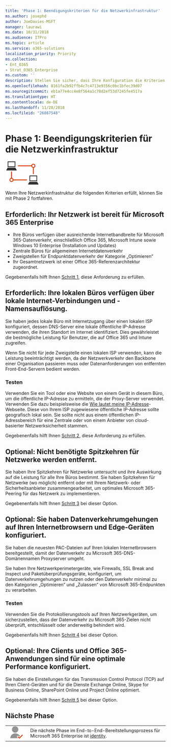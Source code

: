 ```yaml
---
title: 'Phase 1: Beendigungskriterien für die Netzwerkinfrastruktur'
ms.author: josephd
author: JoeDavies-MSFT
manager: laurawi
ms.date: 10/31/2018
ms.audience: ITPro
ms.topic: article
ms.service: o365-solutions
localization_priority: Priority
ms.collection:
- Ent_O365
- Strat_O365_Enterprise
ms.custom: ''
description: Stellen Sie sicher, dass Ihre Konfiguration die Kriterien von Microsoft 365 Enterprise für die Netzwerkinfrastruktur erfüllt.
ms.openlocfilehash: 8161fa2b92ffb4c7c4713e9356c0bc1bfec39d07
ms.sourcegitcommit: eb1a77e4cc4e8f564a1c78d2ef53d7245fe4517a
ms.translationtype: HT
ms.contentlocale: de-DE
ms.lasthandoff: 11/28/2018
ms.locfileid: "26867548"
---
```

# <a name="phase-1-networking-infrastructure-exit-criteria"></a>Phase 1: Beendigungskriterien für die Netzwerkinfrastruktur

![](./media/deploy-foundation-infrastructure/networking_icon-small.png)

Wenn Ihre Netzwerkinfrastruktur die folgenden Kriterien erfüllt, können Sie mit Phase 2 fortfahren.

<a name="crit-networking-step1"></a>
## <a name="required-your-network-is-ready-for-microsoft-365-enterprise"></a>Erforderlich: Ihr Netzwerk ist bereit für Microsoft 365 Enterprise

- Ihre Büros verfügen über ausreichende Internetbandbreite für Microsoft 365-Datenverkehr, einschließlich Office 365, Microsoft Intune sowie Windows 10 Enterprise (Installation und Updates)
- Zentrale Büros für allgemeinen Internetdatenverkehr
- Zweigstellen für Endpunktdatenverkehr der Kategorie „Optimieren“
- Ihr Gesamtnetzwerk ist einer Office 365-Referenzarchitektur zugeordnet.

Gegebenenfalls hilft Ihnen [Schritt 1](networking-provide-bandwidth-cloud-services.md), diese Anforderung zu erfüllen.

<a name="crit-networking-step2"></a>
## <a name="required-your-local-offices-have-local-internet-connections-and-name-resolution"></a>Erforderlich: Ihre lokalen Büros verfügen über lokale Internet-Verbindungen und -Namensauflösung.

Sie haben jedes lokale Büro mit Internetzugang über einen lokalen ISP konfiguriert, dessen DNS-Server eine lokale öffentliche IP-Adresse verwenden, die ihren Standort im Internet identifiziert. Dies gewährleistet die bestmögliche Leistung für Benutzer, die auf Office 365 und Intune zugreifen.

Wenn Sie nicht für jede Zweigstelle einen lokalen ISP verwenden, kann die Leistung beeinträchtigt werden, da der Netzwerkverkehr den Backbone einer Organisation passieren muss oder Datenanforderungen von entfernten Front-End-Servern bedient werden.

### <a name="how-to-test"></a>Testen
Verwenden Sie ein Tool oder eine Website von einem Gerät in diesem Büro, um die öffentliche IP-Adresse zu ermitteln, die der Proxy-Server verwendet. Verwenden Sie dazu beispielsweise die [Wie lautet meine IP-Adresse](https://www.whatismypublicip.com/)-Webseite. Diese von Ihrem ISP zugewiesene öffentliche IP-Adresse sollte geografisch lokal sein. Sie sollte nicht aus einem öffentlichen IP-Adressbereich für eine Zentrale oder von einem Anbieter von cloud-basierter Netzwerksicherheit stammen.

Gegebenenfalls hilft Ihnen [Schritt 2](networking-dns-resolution-same-location.md), diese Anforderung zu erfüllen.

<a name="crit-networking-step3"></a>
## <a name="optional-unneeded-network-hairpins-are-removed"></a>Optional: Nicht benötigte Spitzkehren für Netzwerke werden entfernt.

Sie haben Ihre Spitzkehren für Netzwerke untersucht und ihre Auswirkung auf die Leistung für alle Ihre Büros bestimmt. Sie haben Spitzkehren für Netzwerke (wo möglich) entfernt oder mit Ihrem Netzwerk- oder Sicherheitsanbieter zusammengearbeitet, um optimales Microsoft 365-Peering für das Netzwerk zu implementieren.

Gegebenenfalls hilft Ihnen [Schritt 3](networking-avoid-network-hairpins.md) bei dieser Option.


<a name="crit-networking-step4"></a>
## <a name="optional-you-have-configured-traffic-bypass-on-your-internet-browsers-and-edge-devices"></a>Optional: Sie haben Datenverkehrumgehungen auf Ihren Internetbrowsern und Edge-Geräten konfiguriert.

Sie haben die neuesten PAC-Dateien auf Ihren lokalen Internetbrowsern bereitgestellt, damit der Datenverkehr zu Microsoft 365-DNS-Domänennamen Proxyserver umgeht.

Sie haben Ihre Netzwerkperimetergeräte, wie Firewalls, SSL Break and Inspect und Paketüberprüfungsgeräte, konfiguriert, um Datenverkehrumgehungen zu nutzen oder den Datenverkehr minimal zu den Kategorien „Optimieren“ und „Zulassen“ von Microsoft 365-Endpunkten zu verarbeiten.


### <a name="how-to-test"></a>Testen

Verwenden Sie die Protokollierungstools auf Ihren Netzwerkgeräten, um sicherzustellen, dass der Datenverkehr zu Microsoft 365-Zielen nicht überprüft, entschlüsselt oder anderweitig behindert wird.

Gegebenenfalls hilft Ihnen [Schritt 4](networking-configure-proxies-firewalls.md) bei dieser Option.


<a name="crit-networking-step5"></a>
## <a name="optional-your-clients-and-office-365-applications-are-configured-for-optimal-performance"></a>Optional: Ihre Clients und Office 365-Anwendungen sind für eine optimale Performance konfiguriert.

Sie haben die Einstellungen für das Transmssion Control Protocol (TCP) auf Ihren Client-Geräten und für die Dienste Exchange Online, Skype for Business Online, SharePoint Online und Project Online optimiert.

Gegebenenfalls hilft Ihnen [Schritt 5](networking-optimize-tcp-performance.md) bei dieser Option.

## <a name="next-phase"></a>Nächste Phase

|||
|:-------|:-----|
|![](./media/deploy-foundation-infrastructure/identity_icon-small.png)| Die nächste Phase im End-to-End-Bereitstellungsprozess für Microsoft 365 Enterprise ist [identity](identity-infrastructure.md). |
